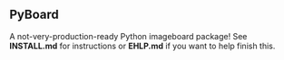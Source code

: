 ## PyBoard ##

A not-very-production-ready Python imageboard package!
See **INSTALL.md** for instructions or **EHLP.md** if you want to help finish this.